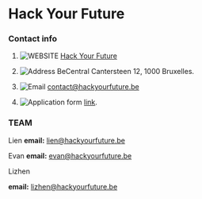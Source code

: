# Hack Your Future
### Contact info

1. ![WEBSITE](https://img.shields.io/badge/website-black) [Hack Your Future](https://www.hackyourfuture.be)

2. ![Address](https://img.shields.io/badge/Addres-yellow)
    BeCentral
    Cantersteen 12,
    1000 Bruxelles.

3. ![Email](https://img.shields.io/badge/Email-red) contact@hackyourfuture.be

4.  ![Application form](https://img.shields.io/badge/Application-form-white) [link](https://docs.google.com/forms/d/e/1FAIpQLSfS0215I6BCy1jzpWmxv9UxYxp5I25ZcoWhSxijhcUImLELcg/viewform).

### TEAM

Lien
__email:__ lien@hackyourfuture.be

Evan
__email:__ evan@hackyourfuture.be

Lizhen

__email:__ lizhen@hackyourfuture.be 